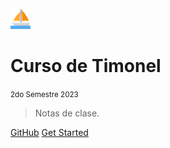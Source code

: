 ![logo](images/sailboat/favicon-32x32.png)

# Curso de Timonel

<small>2do Semestre 2023</small>

> Notas de clase.

[GitHub](https://github.com/asackmann/CursoTimonel2023)
[Get Started](#cursotimonel2023)